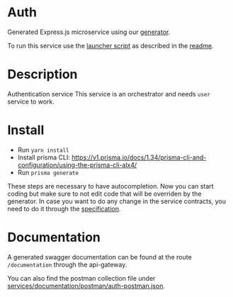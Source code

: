 # Auth

Generated Express.js microservice using our [generator](../../generator).

To run this service use the [launcher script](../launcher.sh) as described in the [readme](../README.md).

# Description

Authentication service
This service is an orchestrator and needs `user` service to work.

# Install

* Run `yarn install`
* Install prisma CLI: https://v1.prisma.io/docs/1.34/prisma-cli-and-configuration/using-the-prisma-cli-alx4/
* Run `prisma generate`

These steps are necessary to have autocompletion.
Now you can start coding but make sure to not edit code that will be overriden by the generator. In case you want to do any change in the service contracts, you need to do it through the [specification](../../specification).

# Documentation

A generated swagger documentation can be found at the route `/documentation` through the api-gateway.

You can also find the postman collection file under [services/documentation/postman/auth-postman.json](../documentation/postman/auth-postman.json).